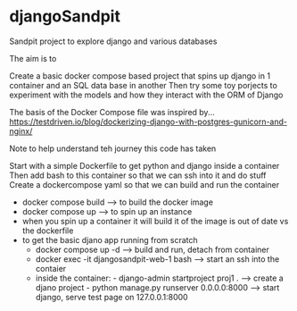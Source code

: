 # djangoSandpit
Sandpit project to explore django and various databases

The aim is to 

Create a basic docker compose based project that spins up django in 1 container and an SQL data base in another
Then try some toy porjects to experiment with the models and how they interact with the ORM of Django


The basis of the Docker Compose file was inspired by...
https://testdriven.io/blog/dockerizing-django-with-postgres-gunicorn-and-nginx/


Note to help understand teh journey this code has taken

Start with a simple Dockerfile to get python and django inside a container
Then add bash to this container so that we can ssh into it and do stuff
Create a dockercompose yaml so that we can build and run the container
 - docker compose build                             --> to build the docker image
 - docker compose up                                --> to spin up an instance 
 - when you spin up a container it will build it of the image is out of date vs the dockerfile
 - to get the basic djano app running from scratch
     - docker compose up -d                         --> build and run, detach from container
     - docker exec -it djangosandpit-web-1 bash     --> start an ssh into the contaier
     - inside the container: 
              - django-admin startproject proj1 .    --> create a djano project
              - python manage.py runserver 0.0.0.0:8000      --> start django, serve test page on 127.0.0.1:8000